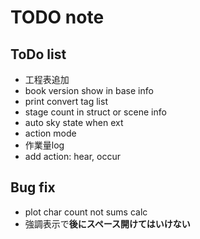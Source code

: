 TODO note
===

## ToDo list

- 工程表追加
- book version show in base info
- print convert tag list
- stage count in struct or scene info
- auto sky state when ext
- action mode
- 作業量log
- add action: hear, occur

## Bug fix

- plot char count not sums calc
- 強調表示で**後にスペース開けてはいけない**
